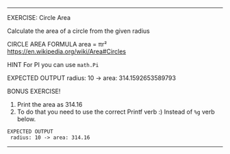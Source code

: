  ---------------------------------------------------------
 EXERCISE: Circle Area

  Calculate the area of a circle from the given radius

 CIRCLE AREA FORMULA
  area = πr²
  https://en.wikipedia.org/wiki/Area#Circles

 HINT
  For PI you can use `math.Pi`

 EXPECTED OUTPUT
  radius: 10 -> area: 314.1592653589793

 BONUS EXERCISE!
  1. Print the area as 314.16
  2. To do that you need to use the correct Printf verb :)
      Instead of `%g` verb below.

    EXPECTED OUTPUT
     radius: 10 -> area: 314.16
 ---------------------------------------------------------
